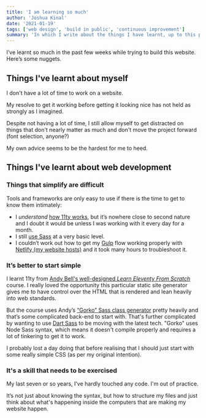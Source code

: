 ```yaml
---
title: 'I am learning so much'
author: 'Joshua Kinal'
date: '2021-01-19'
tags: ['web design', 'build in public', 'continuous improvement']
summary: 'In which I write about the things I have learnt, up to this point, in building a brand new website.'
---
```


I’ve learnt so much in the past few weeks while trying to build this website. Here’s some nuggets.

## Things I've learnt about myself

I don't have a lot of time to work on a website.

My resolve to get it working before getting it looking nice has not held as strongly as I imagined.

Despite not having a lot of time, I still allow myself to get distracted on things that don't nearly matter as much and don't move the project forward (font selection, anyone?)

My own advice seems to be the hardest for me to heed.

## Things I've learnt about web development

### Things that simplify are difficult

Tools and frameworks are only easy to use if there is the time to get to know them intimately:

- I _understand_ [how 11ty works](https://www.11ty.dev/docs/), but it’s nowhere close to second nature and I doubt it would be unless I was working with it every day for a month.
- I still [use Sass](https://sass-lang.com/) at a very basic level.
- I couldn’t work out how to get my [Gulp](https://gulpjs.com/) flow working properly with [Netlify (my website hosts)](https://www.netlify.com/) and it took many hours to troubleshoot it.

### It’s better to start simple

I learnt 11ty from [Andy Bell's well-designed _Learn Eleventy From Scratch_](https://piccalil.li/course/learn-eleventy-from-scratch) course. I really loved the opportunity this particular static site generator gives me to have control over the HTML that is rendered and lean heavily into web standards.

But the course uses Andy’s [“Gorko” Sass class generator](https://github.com/hankchizljaw/gorko) pretty heavily and that’s some complicated back-end to start with. That's further complicated by wanting to use [Dart Sass](https://sass-lang.com/dart-sass) to be moving with the latest tech. "Gorko" uses Node Sass syntax, which means it doesn't compile properly and requires a lot of tinkering to get it to work.

I probably lost a day doing that before realising that I should just start with some really simple CSS (as per my original intention).

### It's a skill that needs to be exercised

My last seven or so years, I've hardly touched any code. I'm out of practice.

It’s not just about knowing the syntax, but how to structure my files and just think about what's happening inside the computers that are making my website happen.
